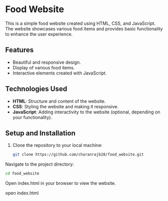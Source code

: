 # Food Website

This is a simple food website created using HTML, CSS, and JavaScript. The website showcases various food items and provides basic functionality to enhance the user experience.

## Features
- Beautiful and responsive design.
- Display of various food items.
- Interactive elements created with JavaScript.

## Technologies Used
- **HTML**: Structure and content of the website.
- **CSS**: Styling the website and making it responsive.
- **JavaScript**: Adding interactivity to the website (optional, depending on your functionality).

## Setup and Installation

1. Clone the repository to your local machine:

   ```bash
   git clone https://github.com/charanrajb28/food_website.git
Navigate to the project directory:
   ```cmd
  cd food_website
   ```

Open index.html in your browser to view the website.

open index.html
